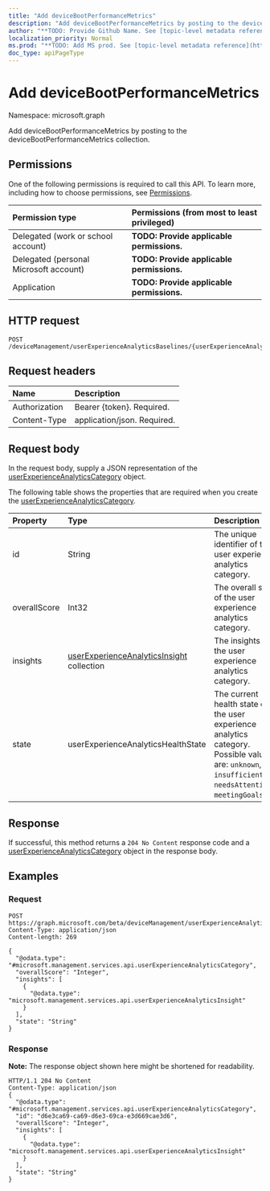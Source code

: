 ```yaml
---
title: "Add deviceBootPerformanceMetrics"
description: "Add deviceBootPerformanceMetrics by posting to the deviceBootPerformanceMetrics collection."
author: "**TODO: Provide Github Name. See [topic-level metadata reference](https://msgo.azurewebsites.net/add/document/guidelines/metadata.html#topic-level-metadata)**"
localization_priority: Normal
ms.prod: "**TODO: Add MS prod. See [topic-level metadata reference](https://msgo.azurewebsites.net/add/document/guidelines/metadata.html#topic-level-metadata)**"
doc_type: apiPageType
---
```


# Add deviceBootPerformanceMetrics

Namespace: microsoft.graph

Add deviceBootPerformanceMetrics by posting to the deviceBootPerformanceMetrics collection.

## Permissions
One of the following permissions is required to call this API. To learn more, including how to choose permissions, see [Permissions](/concepts/permissions-reference.md).

|Permission type|Permissions (from most to least privileged)|
|:---|:---|
|Delegated (work or school account)|**TODO: Provide applicable permissions.**|
|Delegated (personal Microsoft account)|**TODO: Provide applicable permissions.**|
|Application|**TODO: Provide applicable permissions.**|

## HTTP request

<!-- {
  "blockType": "ignored"
}
-->
``` http
POST /deviceManagement/userExperienceAnalyticsBaselines/{userExperienceAnalyticsBaselineId}/deviceBootPerformanceMetrics/$ref
```

## Request headers
|Name|Description|
|:---|:---|
|Authorization|Bearer {token}. Required.|
|Content-Type|application/json. Required.|

## Request body
In the request body, supply a JSON representation of the [userExperienceAnalyticsCategory](../resources/userexperienceanalyticscategory.md) object.

The following table shows the properties that are required when you create the [userExperienceAnalyticsCategory](../resources/userexperienceanalyticscategory.md).

|Property|Type|Description|
|:---|:---|:---|
|id|String|The unique identifier of the user experience analytics category.|
|overallScore|Int32|The overall score of the user experience analytics category.|
|insights|[userExperienceAnalyticsInsight](../resources/userexperienceanalyticsinsight.md) collection|The insights for the user experience analytics category.|
|state|userExperienceAnalyticsHealthState|The current health state of the user experience analytics category. Possible values are: `unknown`, `insufficientData`, `needsAttention`, `meetingGoals`.|



## Response

If successful, this method returns a `204 No Content` response code and a [userExperienceAnalyticsCategory](../resources/userexperienceanalyticscategory.md) object in the response body.

## Examples

### Request
<!-- {
  "blockType": "request",
  "name": "create_userexperienceanalyticscategory_from_"
}
-->
``` http
POST https://graph.microsoft.com/beta/deviceManagement/userExperienceAnalyticsBaselines/{userExperienceAnalyticsBaselineId}/deviceBootPerformanceMetrics/$ref
Content-Type: application/json
Content-length: 269

{
  "@odata.type": "#microsoft.management.services.api.userExperienceAnalyticsCategory",
  "overallScore": "Integer",
  "insights": [
    {
      "@odata.type": "microsoft.management.services.api.userExperienceAnalyticsInsight"
    }
  ],
  "state": "String"
}
```

### Response
**Note:** The response object shown here might be shortened for readability.
<!-- {
  "blockType": "response",
  "truncated": true,
  "@odata.type": "microsoft.management.services.api.userexperienceanalyticscategory"
}
-->
``` http
HTTP/1.1 204 No Content
Content-Type: application/json
{
  "@odata.type": "#microsoft.management.services.api.userExperienceAnalyticsCategory",
  "id": "d6e3ca69-ca69-d6e3-69ca-e3d669cae3d6",
  "overallScore": "Integer",
  "insights": [
    {
      "@odata.type": "microsoft.management.services.api.userExperienceAnalyticsInsight"
    }
  ],
  "state": "String"
}
```

